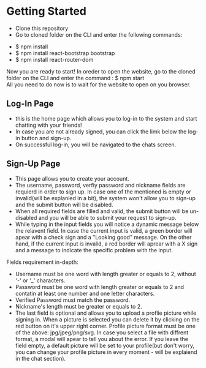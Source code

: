 # Getting Started

* Clone this repository
* Go to cloned folder on the CLI and enter the following commands:
- $ npm install
- $ npm install react-bootstrap bootstrap
- $ npm install react-router-dom

Now you are ready to start!
In oreder to open the website, go to the cloned folder on the CLI and enter the command :
$ npm start
<br>
All you need to do now is to wait for the website to open on you browser.

## Log-In Page

* this is the home page which allows you to log-in to the system and start chatting with your friends!
* In case you are not already signed, you can click the limk below the log-in button and sign-up.
* On successful log-in, you will be navigated to the chats screen.

## Sign-Up Page

* This page allows you to create your account.
* The username, password, verfiy password and nickname fields are requierd in order to sign up. In case one of the mentioned is empty or invalid(will be explanied in a bit), the system won't allow you to sign-up and the submit button will be disabled.
* When all required fields are filled and valid, the submit button will be un-disabled and you will be able to submit your request to sign-up.
* While typing in the input fields you will notice a dynamic message below the relavent field. In case the current input is valid, a green border will apear with a check sign and a "Looking good" message. On the other hand, if the current input is invalid, a red border will aprear with a X sign and a message to indicate the specific problem with the input.

Fields requirement in-depth:
- Username must be one word with length greater or equals to 2, without '-' or '_' characters.
- Password must be one word with length greater or equals to 2 and contatin at least one number and one letter characters.
- Verified Password must match the password.
- Nickname's length must be greater or equals to 2.
- The last field is optional and allows you to upload a proflie picture while signing in.
When a picture is selected you can delete it by clicking on the red button on it's upper right corner.
Profile picture format must be one of the above: jpg/jpeg/png/svg. 
In case you select a file with diffrent format, a modal will apear to tell you about the error.
If you leave the field empty, a default picture will be set to your profile(but don't worry, you can change your profile picture in every moment - will be explaiend in the chat section).
